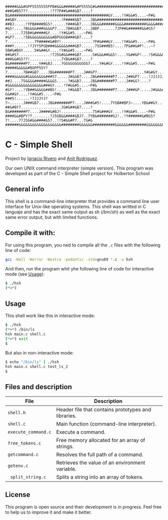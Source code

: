 ```
#####&&&#GPP5555555PPB#&&&#####&#P5555G#&############################################&G5555PB##&#B55555B##
###&#B577?..........!?77P##&###&B7....?B&############################################&Y....!Y#&&#5....~P#&
##&BY....................!P####&B7....JB&############################################&Y....!Y#&&#5....~P#&
##BJ.....!YPB####BG5?......Y###&B7....JB&&&######&&&&##########&&&&#######&&&&#######&Y....!Y#&&#5....~P#&
#&5!....?B&&&&###&&&&P7....7B#&&B7....JBBP.......7JP##&######&&#G5?7......7J5B#&#####&Y....!Y#&&#5....~P#&
#&P7....!5B&&&&&&&&&&#BPGGGB###&B7....?7............7P#####&#BY!..............?P#&###&Y....!Y#&&#5....~P#&
###Y......!?JYY5PGB###&&&&&&###&B7......75G###B5!....7P&##&#P!...~?5B#&#BGY.....5#&##&Y....!Y#&&#5....~P#&
##&#57..............!7J5G#&&###&B7.....5#&&&##&&5!....Y&##&P!...!5#&&&&&&&&P.....P&##&Y....!Y#&&#5....~P#&
###&&#G5?7!..............7YB&##&B7....?B&#######P7....Y##&BJ....7GGGGGGGGGGG7....Y#&#&Y....!Y#&&#5....~P#&
#####&&&&&#BGPP55Y?7.......7B##&B7....JB&#######P7....J##&P7.....................Y#&#&Y....!Y#&&#5....~P#&
####&&&&&#&&&&&&&&###57.....J#&&B7....JB&#######P7....J##&P7....!JJJJJJJJJJJJJJJJP###&Y....!Y#&&#5....~P#&
##J....75&&&&#####&&&&5.....?#&&B7....JB&#######P7....J##&G?....?#&&&&&&&&&&&&&&&&###&Y....!Y#&&#5....~P#&
#&Y!....!YB##&&&&&##B5!.....Y#&&B7....JB&#######P7....J###&P.....J#&&&#&&&#PJ77??G&##&Y....!Y#&&#5....~P#&
###5!......!7JJJYJ?7~......J###&B7....JB&#######P7....J###&#5!....7YGB##BPJ~....YB&##&Y....!Y#&&#5....~P#&
##&#BY7..................JG#&##&B7....?B&#######P7....J####&#BJ!..............75#&###&Y....!Y#&&#5....~P#&
####&&#BPY?7........?J5GB&&####&BJ7..7YB&#######GJ!..!Y######&#BG5?7!....77J5G#&&####&57..!?5#&&#P7...7G#&
######&&&&&&&&&&&&&&&&&&&########&&&&&&##########&&&&&&########&&&&&&&&&&&&&&&&#######&&&&&&&####&&&&&&&##
```
# C - Simple Shell

Project by [Ignacio Rivero](https://github.com/rivero04) and [Anit Rodriguez](https://github.com/AnitRodriguez).

Our own UNIX command interpreter (simple version). This program was developed as part of the C - Simple Shell project for Holberton School

## General info
This shell is a command-line interpreter that provides a command line user interface for Unix-like operating systems. This shell was writted in C languaje and has the exact same output as sh (/bin/sh) as well as the exact same error output, but with limited functions.

## Compile it with:
For using this program, you ned to compile all the ```.c``` files with the following line of code:

```bash
gcc -Wall -Werror -Wextra -pedantic -std=gnu89 *.c -o hsh
```
And then, run the program whit yhe following line of code for interactive mode (see [Usage](#usage)):
```bash
$ ./hsh
(꒡⌓꒡)
```
## Usage
This shell work like this in interactive mode:
```bash
$ ./hsh
(꒡⌓꒡) /bin/ls
hsh main.c shell.c
(꒡⌓꒡) exit
$
```
But also in non-interactive mode:
```bash
$ echo "/bin/ls" | ./hsh
hsh main.c shell.c test_ls_2
$
```
## Files and description

| File | Description |
| --------- | ---------|
| ```shell.h``` | Header file that contains prototypes and libraries. |
| ```shell.c``` | Main function (command-line interpreter). |
| ```execute_command.c``` |  Execute a command. |
| ```free_tokens.c``` | Free memory allocated for an array of strings. |
| ```getcommand.c``` | Resolves the full path of a command. |
| ```getenv.c``` |  Retrieves the value of an environment variable. |
| ``` split_string.c``` | Splits a string into an array of tokens. |


## License
This program is open source and their development is in progress. Feel free to help us to improve it and make it better.
